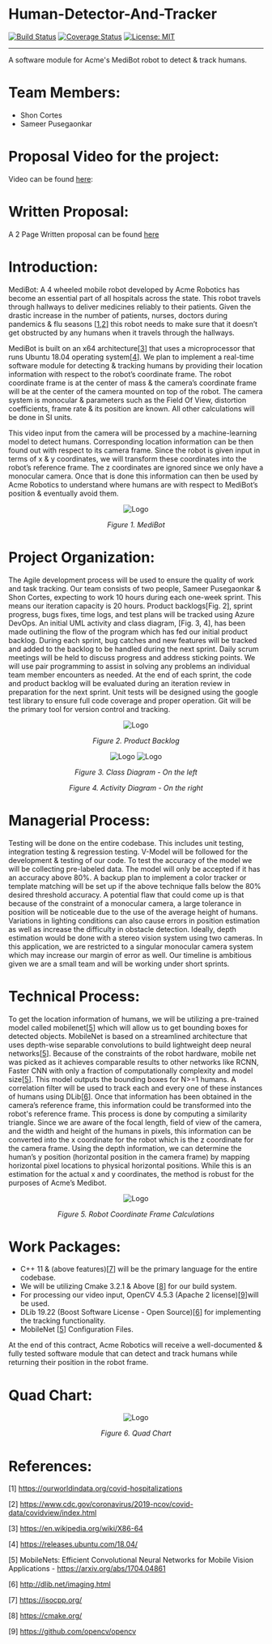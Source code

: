 # Human-Detector-And-Tracker

[![Build Status](https://app.travis-ci.com/SamPusegaonkar/Human-Detector-And-Tracker.svg?branch=main)](https://app.travis-ci.com/SamPusegaonkar/Human-Detector-And-Tracker)
[![Coverage Status](https://coveralls.io/repos/github/SamPusegaonkar/Human-Detector-And-Tracker/badge.svg?branch=main)](https://coveralls.io/github/SamPusegaonkar/Human-Detector-And-Tracker?branch=main)
[![License: MIT](https://img.shields.io/badge/License-MIT-green.svg)](https://opensource.org/licenses/MIT)


---

A software module for Acme's MediBot robot to detect &amp; track humans. 

# Team Members:

- Shon Cortes
- Sameer Pusegaonkar

# Proposal Video for the project:
Video can be found [here](https://www.youtube.com/embed/TuUaH0ptrn0):

# Written Proposal:
A 2 Page Written proposal can be found [here](https://github.com/SamPusegaonkar/Human-Detector-And-Tracker/blob/main/docs/initial/Proposal.pdf)


# Introduction: 
MediBot: A 4 wheeled mobile robot developed by Acme Robotics has become an essential part of all hospitals across the state. This robot travels through hallways to deliver medicines reliably to their patients. Given the drastic increase in the number of patients, nurses, doctors during pandemics & flu seasons [[1](https://ourworldindata.org/covid-hospitalizations),[2](https://www.cdc.gov/coronavirus/2019-ncov/covid-data/covidview/index.html)] this robot needs to make sure that it doesn’t get obstructed by any humans when it travels through the hallways.

MediBot is built on an x64 architecture[[3](https://en.wikipedia.org/wiki/X86-64)] that uses a microprocessor that runs Ubuntu 18.04 operating system[[4](https://releases.ubuntu.com/18.04/)]. We plan to implement a real-time software module for detecting & tracking humans by providing their location information with respect to the robot’s coordinate frame. The robot coordinate frame is at the center of mass & the camera’s coordinate frame will be at the center of the camera mounted on top of the robot. The camera system is monocular & parameters such as the Field Of View, distortion coefficients, frame rate & its position are known. All other calculations will be done in SI units.

This video input from the camera will be processed by a machine-learning model to detect humans. Corresponding location information can be then found out with respect to its camera frame. Since the robot is given input in terms of x & y coordinates, we will transform these coordinates into the robot’s reference frame. The z coordinates are ignored since we only have a monocular camera. Once that is done this information can then be used by Acme Robotics to understand where humans are with respect to MediBot’s position & eventually avoid them.

<p align = "center">
<img src="./UML/initial/Robot.png" alt="Logo"/>

<p align = "center"><em>Figure 1. MediBot</em></p>
</p>

# Project Organization:
The Agile development process will be used to ensure the quality of work and task tracking. Our team consists of two people, Sameer Pusegaonkar & Shon Cortes, expecting to work 10 hours during each one-week sprint. This means our iteration capacity is 20 hours. Product backlogs[Fig. 2], sprint progress, bugs fixes, time logs, and test plans will be tracked using Azure DevOps. 
An initial UML activity and class diagram, [Fig. 3, 4], has been made outlining the flow of the program which has fed our initial product backlog. During each sprint, bug catches and new features will be tracked and added to the backlog to be handled during the next sprint. Daily scrum meetings will be held to discuss progress and address sticking points. We will use pair programming to assist in solving any problems an individual team member encounters as needed. At the end of each sprint, the code and product backlog will be evaluated during an iteration review in preparation for the next sprint. Unit tests will be designed using the google test library to ensure full code coverage and proper operation. Git will be the primary tool for version control and tracking. 

<p align = "center">

<img src="./UML/initial/InitialProductBacklog.png" alt="Logo"/>

<p align = "center"><em>Figure 2. Product Backlog</em></p>

</p>

<p align = "center">


<img src="./UML/revised/ClassDiagram.png" alt="Logo"/>

<img src="./UML/revised/ActivityDiagram.png" alt="Logo"/>

<p align = "center"><em>Figure 3. Class Diagram - On the left</em>


<p align = "center"><em>Figure 4. Activity Diagram - On the right</em></p>

</p>


# Managerial Process:
Testing will be done on the entire codebase. This includes unit testing, integration testing & regression testing. V-Model will be followed for the development & testing of our code. To test the accuracy of the model we will be collecting pre-labeled data. The model will only be accepted if it has an accuracy above 80%. A backup plan to implement a color tracker or template matching will be set up if the above technique falls below the 80% desired threshold accuracy.
A potential flaw that could come up is that because of the constraint of a monocular camera, a large tolerance in position will be noticeable due to the use of the average height of humans. Variations in lighting conditions can also cause errors in position estimation as well as increase the difficulty in obstacle detection. Ideally, depth estimation would be done with a stereo vision system using two cameras. In this application, we are restricted to a singular monocular camera system which may increase our margin of error as well. Our timeline is ambitious given we are a small team and will be working under short sprints. 

# Technical Process:
To get the location information of humans, we will be utilizing a pre-trained model called mobilenet[[5](https://arxiv.org/abs/1704.04861)] which will allow us to get bounding boxes for detected objects. MobileNet is based on a streamlined architecture that uses depth-wise separable convolutions to build lightweight deep neural networks[[5](https://arxiv.org/abs/1704.04861)]. Because of the constraints of the robot hardware, mobile net was picked as it achieves comparable results to other networks like RCNN, Faster CNN with only a fraction of computationally complexity and model size[[5](https://arxiv.org/abs/1704.04861)]. This model outputs the bounding boxes for N>=1 humans. A correlation filter will be used to track each and every one of these instances of humans using DLib[[6](http://dlib.net/imaging.html)].
Once that information has been obtained in the camera’s reference frame, this information could be transformed into the robot's reference frame. This process is done by computing a similarity triangle. Since we are aware of the focal length, field of view of the camera, and the width and height of the humans in pixels, this information can be converted into the x coordinate for the robot which is the z coordinate for the camera frame. Using the depth information, we can determine the human’s y position (horizontal position in the camera frame) by mapping horizontal pixel locations to physical horizontal positions. While this is an estimation for the actual x and y coordinates, the method is robust for the purposes of Acme’s Medibot.

<p align = "center">

<img src="./UML/initial/RobotCoordinateFrameCalculations.png" alt="Logo"/>

<p align = "center"><em>Figure 5. Robot Coordinate Frame Calculations</em></p>

</p>

# Work Packages:
- C++ 11 & (above features)[[7](https://isocpp.org/)] will be the primary language for the entire codebase. 
- We will be utilizing Cmake 3.2.1 & Above [[8](https://cmake.org/)] for our build system. 
- For processing our video input, OpenCV 4.5.3 (Apache 2 license)[[9](ttps://github.com/opencv/opencv)]will be used.
- DLib 19.22 (Boost Software License - Open Source)[[6](http://dlib.net/imaging.html)] for implementing the tracking functionality. 
- MobileNet [[5](https://arxiv.org/abs/1704.04861)] Configuration Files.


At the end of this contract, Acme Robotics will receive a well-documented & fully tested software module that can detect and track humans while returning their position in the robot frame. 


# Quad Chart:

<p align = "center">
<img src="./UML/initial/QuadChart.png" alt="Logo"/>

<p align = "center"><em>Figure 6. Quad Chart</em></p>

</p>



# References:


[1] https://ourworldindata.org/covid-hospitalizations

[2] https://www.cdc.gov/coronavirus/2019-ncov/covid-data/covidview/index.html

[3] https://en.wikipedia.org/wiki/X86-64

[4] https://releases.ubuntu.com/18.04/

[5] MobileNets: Efficient Convolutional Neural Networks for Mobile Vision Applications - https://arxiv.org/abs/1704.04861

[6] http://dlib.net/imaging.html

[7] https://isocpp.org/

[8] https://cmake.org/

[9] https://github.com/opencv/opencv
